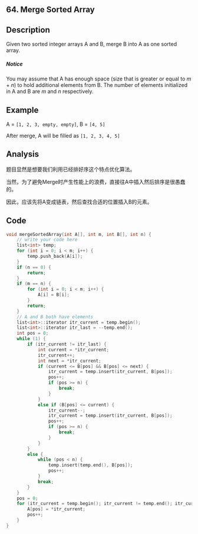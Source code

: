 ## 64. Merge Sorted Array

## Description

Given two sorted integer arrays A and B, merge B into A as one sorted array.

##### **Notice** 

You may assume that A has enough space (size that is greater or equal to *m* + *n*) to hold additional elements from B. The number of elements initialized in A and B are *m* and *n* respectively.

## Example

A = `[1, 2, 3, empty, empty]`, B = `[4, 5]`

After merge, A will be filled as `[1, 2, 3, 4, 5]`

## Analysis

题目显然是想要我们利用已经排好序这个特点优化算法。

当然，为了避免Merge时产生性能上的浪费，直接往A中插入然后排序是很愚蠢的。

因此，应该先将A变成链表，然后查找合适的位置插入B的元素。

## Code

```c++
void mergeSortedArray(int A[], int m, int B[], int n) {
	// write your code here
	list<int> temp;
	for (int i = 0; i < m; i++) {
		temp.push_back(A[i]);
	}
	if (n == 0) {
		return;
	}
	if (m == n) {
		for (int i = 0; i < m; i++) {
			A[i] = B[i];
		}
		return;
	}
	// A and B both have elements
	list<int>::iterator itr_current = temp.begin();
	list<int>::iterator itr_last = --temp.end();
	int pos = 0;
	while (1) {
		if (itr_current != itr_last) {
			int current = *itr_current;
			itr_current++;
			int next = *itr_current;
			if (current <= B[pos] && B[pos] <= next) {
				itr_current = temp.insert(itr_current, B[pos]);
				pos++;
				if (pos >= n) {
					break;
				}
			}
			else if (B[pos] <= current) {
				itr_current--;
				itr_current = temp.insert(itr_current, B[pos]);
				pos++;
				if (pos >= n) {
					break;
				}
			}
		}
		else {
			while (pos < n) {
				temp.insert(temp.end(), B[pos]);
				pos++;
			}
			break;
		}
	}
	pos = 0;
	for (itr_current = temp.begin(); itr_current != temp.end(); itr_current++) {
		A[pos] = *itr_current;
		pos++;
	}
}
```